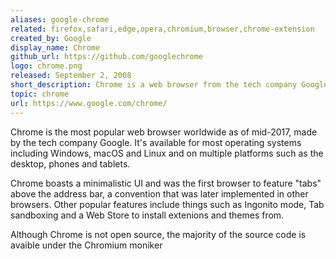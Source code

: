 ```yaml
---
aliases: google-chrome
related: firefox,safari,edge,opera,chromium,browser,chrome-extension
created_by: Google
display_name: Chrome
github_url: https://github.com/googlechrome
logo: chrome.png
released: September 2, 2008
short_description: Chrome is a web browser from the tech company Google.
topic: chrome
url: https://www.google.com/chrome/
---
```


Chrome is the most popular web browser worldwide as of mid-2017, made by the tech company Google. It's available for most operating systems including Windows, macOS and Linux and on multiple platforms such as the desktop, phones and tablets.

Chrome boasts a minimalistic UI and was the first browser to feature "tabs" above the address bar, a convention that was later implemented in other browsers. Other popular features include things such as Ingonito mode, Tab sandboxing and a Web Store to install extenions and themes from.

Although Chrome is not open source, the majority of the source code is avaible under the Chromium moniker 
